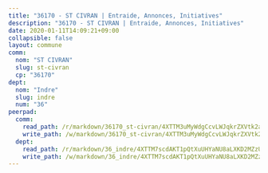```yaml
---
title: "36170 - ST CIVRAN | Entraide, Annonces, Initiatives"
description: "36170 - ST CIVRAN | Entraide, Annonces, Initiatives"
date: 2020-01-11T14:09:21+09:00
collapsible: false
layout: commune
comm:
  nom: "ST CIVRAN"
  slug: st-civran
  cp: "36170"
dept:
  nom: "Indre"
  slug: indre
  num: "36"
peerpad:
  comm:
    read_path: /r/markdown/36170_st-civran/4XTTM3uMyWdgCcvLWJqkrZXVtk2a1LY9CJYCTkxgXiNP7QJ1g
    write_path: /w/markdown/36170_st-civran/4XTTM3uMyWdgCcvLWJqkrZXVtk2a1LY9CJYCTkxgXiNP7QJ1g-K3TgUR5CvjApsmui7TfQ86BFkMJHqwWvvBcaUERiXYUZ7UP2jj5jxDcAa5DbJSfi81ori2ogmHyGM5TDrZJxxAsGKXfYuYSQF81zDBXs55p6Tdqe2KoZ7kRGqApRy61fBgR9sHfQ
  dept:
    read_path: /r/markdown/36_indre/4XTTM7scdAKT1pQtXuUHYaNU8aLXKD2MZzUyDRUiaoLJH1te1
    write_path: /w/markdown/36_indre/4XTTM7scdAKT1pQtXuUHYaNU8aLXKD2MZzUyDRUiaoLJH1te1-K3TgUJm9AdSDNtPtmMKFa5Tiw77X4i7zf6CsTYrtgVdahxAwuJV6RAfi8dWyH9wrbVDRxjX7knrwwECg7WApeuWQ945kurMeJLQeKJv4CQZseab78J3HMioZhgr2H44E9b6FqBoT
---
```


